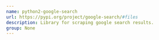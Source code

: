```yaml
---
name: python2-google-search
url: https://pypi.org/project/google-search/#files
description: Library for scraping google search results.
group: None
---
```


